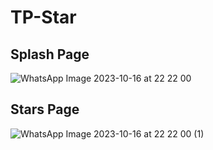 # TP-Star
## Splash Page
![WhatsApp Image 2023-10-16 at 22 22 00](https://github.com/Salma191/TP-Star/assets/116913855/26be46f3-2c69-49f8-85f7-f651184fb5b9)
## Stars Page
![WhatsApp Image 2023-10-16 at 22 22 00 (1)](https://github.com/Salma191/TP-Star/assets/116913855/7409cf83-c721-435b-a6d4-a873d6dec978)
